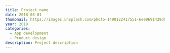 ```yaml
---
title: Project name
date: 2018-08-01
thumbnail: https://images.unsplash.com/photo-1490122417551-6ee9691429d0?ixlib=rb-0.3.5&s=992d50c6daaef18711ad48b56c1d8977&auto=format&fit=crop&w=2100&q=80
year: 2018
categories:
  - App development
  - Product design
description: Project description
---
```

